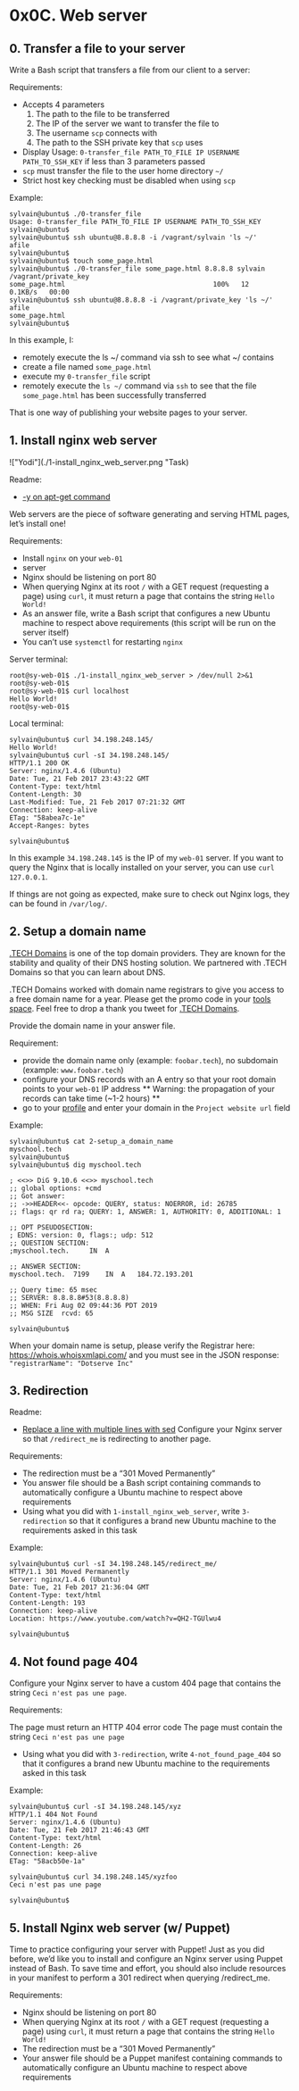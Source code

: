 # 0x0C. Web server #

## 0. Transfer a file to your server ##
Write a Bash script that transfers a file from our client to a server:

Requirements:

* Accepts 4 parameters
	1. The path to the file to be transferred
	2. The IP of the server we want to transfer the file to
	3. The username `scp` connects with
	4. The path to the SSH private key that `scp` uses
* Display Usage: `0-transfer_file PATH_TO_FILE IP USERNAME PATH_TO_SSH_KEY` if less than 3 parameters passed
* `scp` must transfer the file to the user home directory `~/`
* Strict host key checking must be disabled when using `scp`

Example:

~~~~
sylvain@ubuntu$ ./0-transfer_file
Usage: 0-transfer_file PATH_TO_FILE IP USERNAME PATH_TO_SSH_KEY
sylvain@ubuntu$
sylvain@ubuntu$ ssh ubuntu@8.8.8.8 -i /vagrant/sylvain 'ls ~/'
afile
sylvain@ubuntu$ 
sylvain@ubuntu$ touch some_page.html
sylvain@ubuntu$ ./0-transfer_file some_page.html 8.8.8.8 sylvain /vagrant/private_key
some_page.html                                     100%   12     0.1KB/s   00:00
sylvain@ubuntu$ ssh ubuntu@8.8.8.8 -i /vagrant/private_key 'ls ~/'
afile
some_page.html
sylvain@ubuntu$
~~~~

In this example, I:

* remotely execute the ls ~/ command via ssh to see what ~/ contains
* create a file named `some_page.html`
* execute my `0-transfer_file` script
* remotely execute the `ls ~/` command via `ssh` to see that the file `some_page.html` has been successfully transferred

That is one way of publishing your website pages to your server.


## 1. Install nginx web server ##
!["Yodi"](./1-install_nginx_web_server.png "Task)

Readme:

* [-y on apt-get command](https://askubuntu.com/questions/672892/what-does-y-mean-in-apt-get-y-install-command)

Web servers are the piece of software generating and serving HTML pages, let’s install one!

Requirements:

* Install `nginx` on your `web-01`
* server
* Nginx should be listening on port 80
* When querying Nginx at its root `/` with a GET request (requesting a page) using `curl`, it must return a page that contains the string `Hello World!`
* As an answer file, write a Bash script that configures a new Ubuntu machine to respect above requirements (this script will be run on the server itself)
* You can’t use `systemctl` for restarting `nginx`

Server terminal:

~~~~
root@sy-web-01$ ./1-install_nginx_web_server > /dev/null 2>&1
root@sy-web-01$ 
root@sy-web-01$ curl localhost
Hello World!
root@sy-web-01$ 
~~~~

Local terminal:

~~~~
sylvain@ubuntu$ curl 34.198.248.145/
Hello World!
sylvain@ubuntu$ curl -sI 34.198.248.145/
HTTP/1.1 200 OK
Server: nginx/1.4.6 (Ubuntu)
Date: Tue, 21 Feb 2017 23:43:22 GMT
Content-Type: text/html
Content-Length: 30
Last-Modified: Tue, 21 Feb 2017 07:21:32 GMT
Connection: keep-alive
ETag: "58abea7c-1e"
Accept-Ranges: bytes

sylvain@ubuntu$
~~~~

In this example `34.198.248.145` is the IP of my `web-01` server. If you want to query the Nginx that is locally installed on your server, you can use `curl 127.0.0.1`.

If things are not going as expected, make sure to check out Nginx logs, they can be found in `/var/log/`.


## 2. Setup a domain name ##
[.TECH Domains](https://get.tech/) is one of the top domain providers. They are known for the stability and quality of their DNS hosting solution. We partnered with .TECH Domains so that you can learn about DNS.

.TECH Domains worked with domain name registrars to give you access to a free domain name for a year. Please get the promo code in your [tools space](https://intranet.alxswe.com/dashboards/my_tools). Feel free to drop a thank you tweet for [.TECH Domains](https://twitter.com/dottechdomains).

Provide the domain name in your answer file.

Requirement:

* provide the domain name only (example: `foobar.tech`), no subdomain (example: `www.foobar.tech`)
* configure your DNS records with an A entry so that your root domain points to your `web-01` IP address ** Warning: the propagation of your records can take time (~1-2 hours) **
* go to your [profile](https://intranet.alxswe.com/users/my_profile) and enter your domain in the `Project website url` field

Example:

~~~~
sylvain@ubuntu$ cat 2-setup_a_domain_name
myschool.tech
sylvain@ubuntu$
sylvain@ubuntu$ dig myschool.tech

; <<>> DiG 9.10.6 <<>> myschool.tech
;; global options: +cmd
;; Got answer:
;; ->>HEADER<<- opcode: QUERY, status: NOERROR, id: 26785
;; flags: qr rd ra; QUERY: 1, ANSWER: 1, AUTHORITY: 0, ADDITIONAL: 1

;; OPT PSEUDOSECTION:
; EDNS: version: 0, flags:; udp: 512
;; QUESTION SECTION:
;myschool.tech.     IN  A

;; ANSWER SECTION:
myschool.tech.  7199    IN  A   184.72.193.201

;; Query time: 65 msec
;; SERVER: 8.8.8.8#53(8.8.8.8)
;; WHEN: Fri Aug 02 09:44:36 PDT 2019
;; MSG SIZE  rcvd: 65

sylvain@ubuntu$
~~~~

When your domain name is setup, please verify the Registrar here: https://whois.whoisxmlapi.com/ and you must see in the JSON response: `"registrarName": "Dotserve Inc"`


## 3. Redirection ##
Readme:

* [Replace a line with multiple lines with sed](https://stackoverflow.com/questions/26041088/sed-replace-line-with-multiline-variable)
Configure your Nginx server so that `/redirect_me` is redirecting to another page.

Requirements:

* The redirection must be a “301 Moved Permanently”
* You answer file should be a Bash script containing commands to automatically configure a Ubuntu machine to respect above requirements
* Using what you did with `1-install_nginx_web_server`, write `3-redirection` so that it configures a brand new Ubuntu machine to the requirements asked in this task

Example:

~~~~
sylvain@ubuntu$ curl -sI 34.198.248.145/redirect_me/
HTTP/1.1 301 Moved Permanently
Server: nginx/1.4.6 (Ubuntu)
Date: Tue, 21 Feb 2017 21:36:04 GMT
Content-Type: text/html
Content-Length: 193
Connection: keep-alive
Location: https://www.youtube.com/watch?v=QH2-TGUlwu4

sylvain@ubuntu$
~~~~


## 4. Not found page 404 ##
Configure your Nginx server to have a custom 404 page that contains the string `Ceci n'est pas une page`.

Requirements:

The page must return an HTTP 404 error code
The page must contain the string `Ceci n'est pas une page`
* Using what you did with `3-redirection`, write `4-not_found_page_404` so that it configures a brand new Ubuntu machine to the requirements asked in this task

Example:

~~~~
sylvain@ubuntu$ curl -sI 34.198.248.145/xyz
HTTP/1.1 404 Not Found
Server: nginx/1.4.6 (Ubuntu)
Date: Tue, 21 Feb 2017 21:46:43 GMT
Content-Type: text/html
Content-Length: 26
Connection: keep-alive
ETag: "58acb50e-1a"

sylvain@ubuntu$ curl 34.198.248.145/xyzfoo
Ceci n'est pas une page

sylvain@ubuntu$
~~~~


## 5. Install Nginx web server (w/ Puppet) ##
Time to practice configuring your server with Puppet! Just as you did before, we’d like you to install and configure an Nginx server using Puppet instead of Bash. To save time and effort, you should also include resources in your manifest to perform a 301 redirect when querying /redirect_me.

Requirements:

* Nginx should be listening on port 80
* When querying Nginx at its root `/` with a GET request (requesting a page) using `curl`, it must return a page that contains the string `Hello World!`
* The redirection must be a “301 Moved Permanently”
* Your answer file should be a Puppet manifest containing commands to automatically configure an Ubuntu machine to respect above requirements

